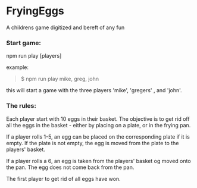 # FryingEggs
A childrens game digitized and bereft of any fun

### Start game:  
npm run play [players]

example:  
   >$ npm run play mike, greg, john

this will start a game with the three players 'mike', 'gregers' , and 'john'.

### The rules:
Each player start with 10 eggs in their basket. The objective is to get rid off all the eggs in the basket - 
either by placing on a plate, or in the frying pan.

If a player rolls 1-5, an egg can be placed on the corresponding plate if it is empty. If the plate is not empty, the egg is moved from the plate to the players' basket.

If a player rolls a 6, an egg is taken from the players' basket og moved onto the pan. The egg does not come back from the pan.

The first player to get rid of all eggs have won.
